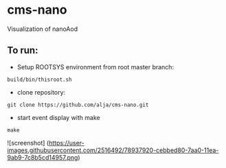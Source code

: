 # cms-nano
Visualization of nanoAod

## To run:
  * Setup ROOTSYS environment from root master branch:
  
  `build/bin/thisroot.sh`

  * clone repository:
  
  `git clone https://github.com/alja/cms-nano.git`

  * start event display with make

`make`

![screenshot] (https://user-images.githubusercontent.com/2516492/78937920-cebbed80-7aa0-11ea-9ab9-7c8b5cd14957.png)
